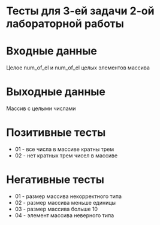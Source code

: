 # Тесты для 3-ей задачи 2-ой лабораторной работы

# Входные данные

Целое num_of_el и num_of_el целых элементов массива

# Выходные данные

Массив с целыми числами

# Позитивные тесты

- 01 - все числа в массиве кратны трем
- 02 - нет кратных трем чисел в массиве

# Негативные тесты

- 01 - размер массива некорректного типа
- 02 - размер массива меньше единицы
- 03 - размер массива больше 10
- 04 - элемент массива неверного типа
